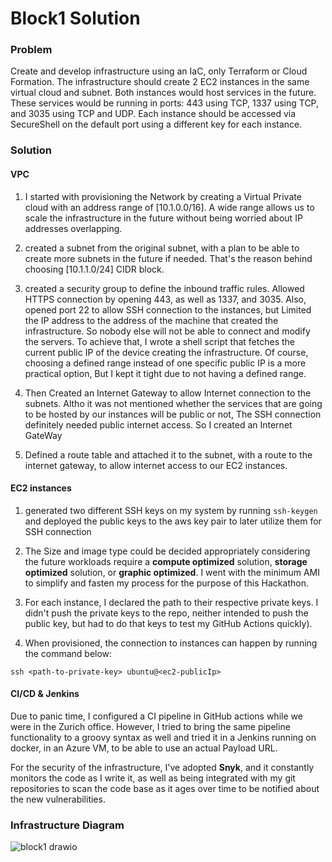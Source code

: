 # Block1 Solution

### Problem
Create and develop infrastructure using an IaC, only Terraform or Cloud Formation. The infrastructure should create 2 EC2 instances in the same virtual cloud and subnet. Both instances would host services in the future. These services would be running in ports: 443 using TCP, 1337 using TCP, and 3035 using TCP and UDP. Each instance should be accessed via SecureShell on the default port using a different key for each instance.


### Solution

#### VPC
1. I started with provisioning the Network by creating a Virtual Private cloud with an address range of [10.1.0.0/16]. A wide range allows us to scale the infrastructure in the future without being worried about IP addresses overlapping.

2. created a subnet from the original subnet, with a plan to be able to create more subnets in the future if needed. That's the reason behind choosing [10.1.1.0/24] CIDR block.

3. created a security group to define the inbound traffic rules. Allowed HTTPS connection by opening 443, as well as 1337, and 3035. Also, opened port 22 to allow SSH connection to the instances, but Limited the IP address to the address of the machine that created the infrastructure. So nobody else will not be able to connect and modify the servers. To achieve that, I wrote a shell script that fetches the current public IP of the device creating the infrastructure. Of course, choosing a defined range instead of one specific public IP is a more practical option, But I kept it tight due to not having a defined range.

4. Then Created an Internet Gateway to allow Internet connection to the subnets. Altho it was not mentioned whether the services that are going to be hosted by our instances will be public or not, The SSH connection definitely needed public internet access. So I created an Internet GateWay

5. Defined a route table and attached it to the subnet, with a route to the internet gateway, to allow internet access to our EC2 instances.

#### EC2 instances
1. generated two different SSH keys on my system by running `ssh-keygen` and deployed the public keys to the aws key pair to later utilize them for SSH connection

2. The Size and image type could be decided appropriately considering the future workloads require a **compute optimized** solution, **storage optimized** solution, or **graphic optimized**. I went with the minimum AMI to simplify and fasten my process for the purpose of this Hackathon.

3. For each instance, I declared the path to their respective private keys. I didn't push the private keys to the repo, neither intended to push the public key, but had to do that keys to test my GitHub Actions quickly).

4. When provisioned, the connection to instances can happen by running the command below:
```
ssh <path-to-private-key> ubuntu@<ec2-publicIp>
```


#### CI/CD & Jenkins
Due to panic time, I configured a CI pipeline in GitHub actions while we were in the Zurich office. However, I tried to bring the same pipeline functionality to a groovy syntax as well and tried it in a Jenkins running on docker, in an Azure VM, to be able to use an actual Payload URL.

For the security of the infrastructure, I've adopted **Snyk**, and it constantly monitors the code as I write it, as well as being integrated with my git repositories to scan the code base as it ages over time to be notified about the new vulnerabilities.


### Infrastructure Diagram
![block1 drawio](https://github.com/samanxsy/zurich-hackathon-final/assets/118216325/a1277b48-770c-4e9b-a478-d8b3cf4a54e8)

